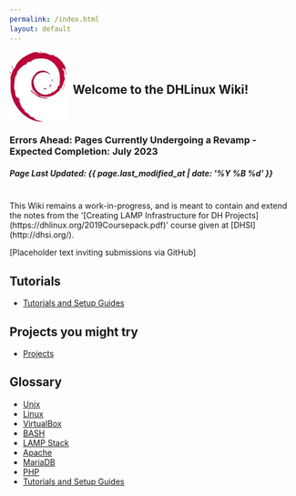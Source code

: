 ```yaml
---
permalink: /index.html
layout: default
---
```


<div style="display: flex; align-items: center;">
  <img src="assets/images/openlogo-nd-100.jpg" alt="Debian Logo" style="float: left; margin-right: 10px;" />
    <h2 class="index-title">Welcome to the DHLinux Wiki!</h2>
</div>

### Errors Ahead: Pages Currently Undergoing a Revamp - Expected Completion: July 2023
<h5>Page Last Updated: {{ page.last_modified_at | date: '%Y %B %d' }}</h5>
<br/>
This Wiki remains a work-in-progress, and is meant to contain and extend the notes from the '[Creating LAMP Infrastructure for DH Projects](https://dhlinux.org/2019Coursepack.pdf)' course given at [DHSI](http://dhsi.org/).

[Placeholder text inviting submissions via GitHub]

Tutorials
----

-   [Tutorials and Setup Guides](tutorials/Tutorials-and-Setup-Guides/)

Projects you might try
----------------------

-   [Projects](projects/Projects/)

Glossary
---------------

-   [Unix](docs/Unix/)
-   [Linux](docs/Linux/)
-   [VirtualBox](docs/VirtualBox/)
-   [BASH](docs/BASH/)
-   [LAMP Stack](docs/LAMP-Stack/)
-   [Apache](docs/Apache/)
-   [MariaDB](docs/MySQL/)
-   [PHP](docs/PHP/)
-   [Tutorials and Setup Guides](tutorials/Tutorials-and-Setup-Guides/)
